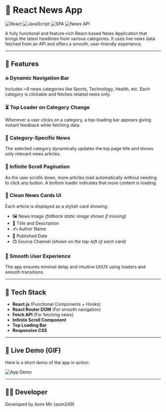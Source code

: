 # 📰 React News App

![React](https://img.shields.io/badge/React-16-blue)
![JavaScript](https://img.shields.io/badge/JavaScript-ES6-yellow)
![SPA](https://img.shields.io/badge/SPA-Single%20Page%20Application-green)
![News API](https://img.shields.io/badge/API-NewsAPI.org-orange)

A fully functional and feature-rich React-based News Application that brings the latest headlines from various categories. It uses live news data fetched from an API and offers a smooth, user-friendly experience.

---

## 🚀 Features

### 🔝 Dynamic Navigation Bar  
Includes ~9 news categories like Sports, Technology, Health, etc. Each category is clickable and fetches related news only.

### ⏳ Top Loader on Category Change  
Whenever a user clicks on a category, a top-loading bar appears giving instant feedback while fetching data.

### 📂 Category-Specific News  
The selected category dynamically updates the top page title and shows only relevant news articles.

### 🔁 Infinite Scroll Pagination  
As the user scrolls down, more articles load automatically without needing to click any button. A bottom loader indicates that more content is loading.

### 🧾 Clean News Cards UI  
Each article is displayed as a stylish card showing:
- 🖼️ News Image *(fallback static image shown if missing)*
- 📰 Title and Description  
- ✍️ Author Name  
- 📅 Published Date  
- 📺 Source Channel *(shown on the top-left of each card)*

### 🧠 Smooth User Experience  
The app ensures minimal delay and intuitive UI/UX using loaders and smooth transitions.

---

## 🔧 Tech Stack

- **React.js** (Functional Components + Hooks)  
- **React Router DOM** (For smooth navigation)  
- **Fetch API** (For fetching news)  
- **Infinite Scroll Component**  
- **Top Loading Bar**  
- **Responsive CSS**

---

## 🎥 Live Demo (GIF)

Here is a short demo of the app in action:

![App Demo](./src/gif/demo.gif)

---

## 🧑‍💻 Developer

Developed by Asim Mir (asim249)



